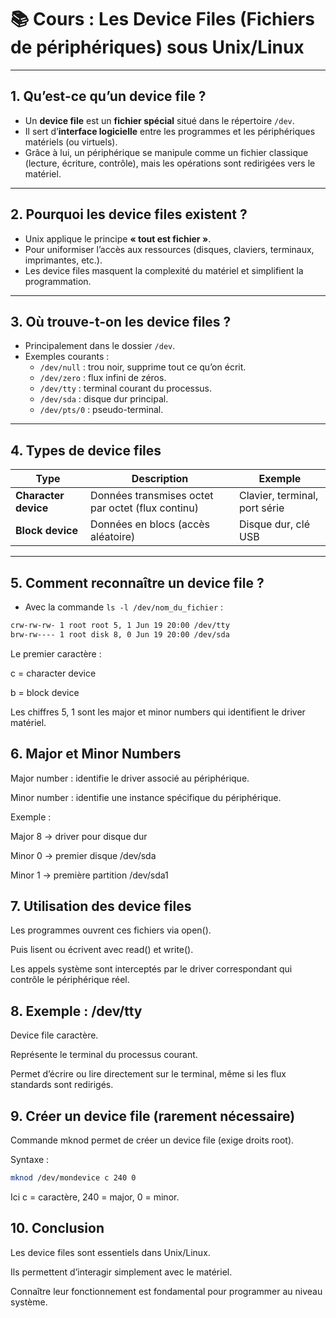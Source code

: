 # 📚 Cours : Les Device Files (Fichiers de périphériques) sous Unix/Linux

---

## 1. Qu’est-ce qu’un device file ?

- Un **device file** est un **fichier spécial** situé dans le répertoire `/dev`.
- Il sert d’**interface logicielle** entre les programmes et les périphériques matériels (ou virtuels).
- Grâce à lui, un périphérique se manipule comme un fichier classique (lecture, écriture, contrôle), mais les opérations sont redirigées vers le matériel.

---

## 2. Pourquoi les device files existent ?

- Unix applique le principe **« tout est fichier »**.
- Pour uniformiser l’accès aux ressources (disques, claviers, terminaux, imprimantes, etc.).
- Les device files masquent la complexité du matériel et simplifient la programmation.

---

## 3. Où trouve-t-on les device files ?

- Principalement dans le dossier `/dev`.
- Exemples courants :
  - `/dev/null` : trou noir, supprime tout ce qu’on écrit.
  - `/dev/zero` : flux infini de zéros.
  - `/dev/tty` : terminal courant du processus.
  - `/dev/sda` : disque dur principal.
  - `/dev/pts/0` : pseudo-terminal.

---

## 4. Types de device files

| Type                    | Description                                        | Exemple                     |
|-------------------------|--------------------------------------------------|-----------------------------|
| **Character device**     | Données transmises octet par octet (flux continu) | Clavier, terminal, port série |
| **Block device**         | Données en blocs (accès aléatoire)                | Disque dur, clé USB           |

---

## 5. Comment reconnaître un device file ?

- Avec la commande `ls -l /dev/nom_du_fichier` :

```bash
crw-rw-rw- 1 root root 5, 1 Jun 19 20:00 /dev/tty
brw-rw---- 1 root disk 8, 0 Jun 19 20:00 /dev/sda
```

Le premier caractère :

c = character device

b = block device

Les chiffres 5, 1 sont les major et minor numbers qui identifient le driver matériel.

## 6. Major et Minor Numbers

Major number : identifie le driver associé au périphérique.

Minor number : identifie une instance spécifique du périphérique.

Exemple :

Major 8 → driver pour disque dur

Minor 0 → premier disque /dev/sda

Minor 1 → première partition /dev/sda1

## 7. Utilisation des device files

Les programmes ouvrent ces fichiers via open().

Puis lisent ou écrivent avec read() et write().

Les appels système sont interceptés par le driver correspondant qui contrôle le périphérique réel.

## 8. Exemple : /dev/tty

Device file caractère.

Représente le terminal du processus courant.

Permet d’écrire ou lire directement sur le terminal, même si les flux standards sont redirigés.

## 9. Créer un device file (rarement nécessaire)

Commande mknod permet de créer un device file (exige droits root).

Syntaxe :
```bash
mknod /dev/mondevice c 240 0
```
Ici c = caractère, 240 = major, 0 = minor.

## 10. Conclusion

Les device files sont essentiels dans Unix/Linux.

Ils permettent d’interagir simplement avec le matériel.

 Connaître leur fonctionnement est fondamental pour programmer au niveau système.


